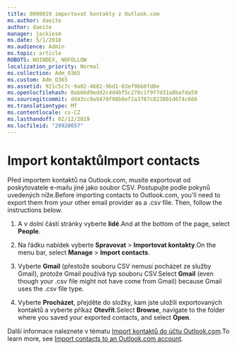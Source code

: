 ```yaml
---
title: 8000019 importovat kontakty z Outlook.com
ms.author: daeite
author: daeite
manager: jackiesm
ms.date: 5/1/2018
ms.audience: Admin
ms.topic: article
ROBOTS: NOINDEX, NOFOLLOW
localization_priority: Normal
ms.collection: Adm_O365
ms.custom: Adm_O365
ms.assetid: 921c5c7c-9a02-4682-9bd1-03ef9bb0fd6e
ms.openlocfilehash: 0ab66d9edd2c4d4bf5c278c1f9f7d31a8bafda59
ms.sourcegitcommit: dd43cc0a9470f98b8ef2a3787c823801d674c666
ms.translationtype: MT
ms.contentlocale: cs-CZ
ms.lasthandoff: 02/12/2019
ms.locfileid: "29920657"
---
```

# <a name="import-contacts"></a><span data-ttu-id="20e94-102">Import kontaktů</span><span class="sxs-lookup"><span data-stu-id="20e94-102">Import contacts</span></span>

<span data-ttu-id="20e94-p101">Před importem kontaktů na Outlook.com, musíte exportovat od poskytovatele e-mailu jiné jako soubor CSV. Postupujte podle pokynů uvedených níže.</span><span class="sxs-lookup"><span data-stu-id="20e94-p101">Before importing contacts to Outlook.com, you'll need to export them from your other email provider as a .csv file. Then, follow the instructions below.</span></span>
  
1. <span data-ttu-id="20e94-105">A v dolní části stránky vyberte **lidé**.</span><span class="sxs-lookup"><span data-stu-id="20e94-105">And at the bottom of the page, select **People**.</span></span> 
    
2. <span data-ttu-id="20e94-106">Na řádku nabídek vyberte **Spravovat** \> **Importovat kontakty**.</span><span class="sxs-lookup"><span data-stu-id="20e94-106">On the menu bar, select **Manage** \> **Import contacts**.</span></span> 
    
3. <span data-ttu-id="20e94-107">Vyberte **Gmail** (přestože souboru CSV nemusí pocházet ze služby Gmail), protože Gmail používá typ souboru CSV.</span><span class="sxs-lookup"><span data-stu-id="20e94-107">Select **Gmail** (even though your .csv file might not have come from Gmail) because Gmail uses the .csv file type.</span></span> 
    
4. <span data-ttu-id="20e94-108">Vyberte **Procházet**, přejděte do složky, kam jste uložili exportovaných kontaktů a vyberte příkaz **Otevřít**.</span><span class="sxs-lookup"><span data-stu-id="20e94-108">Select **Browse**, navigate to the folder where you saved your exported contacts, and select **Open**.</span></span> 
    
<span data-ttu-id="20e94-109">Další informace naleznete v tématu [Import kontaktů do účtu Outlook.com](https://go.microsoft.com/fwlink/p/?linkid=873136).</span><span class="sxs-lookup"><span data-stu-id="20e94-109">To learn more, see [Import contacts to an Outlook.com account](https://go.microsoft.com/fwlink/p/?linkid=873136).</span></span>
  

